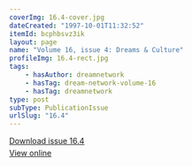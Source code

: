 ```yaml
---
coverImg: 16.4-cover.jpg
dateCreated: "1997-10-01T11:32:52"
itemId: bcphbsvz3ik
layout: page
name: "Volume 16, issue 4: Dreams & Culture"
profileImg: 16.4-rect.jpg
tags:
    - hasAuthor: dreamnetwork
    - hasTag: dream-network-volume-16
    - hasTag: dreamnetwork
type: post
subType: PublicationIssue
urlSlug: "16.4"
---
```


<p style="margin-block-end: 5px; margin-block-start: 5px;"><a href="../files/pdfs/Volume_16/16.4-Dream-Network-Vol-16-No-4.pdf" download="">Download issue 16.4</a></p><p style="margin-block-end: 5px; margin-block-start: 5px;"><a href="../files/pdfs/Volume_16/16.4-Dream-Network-Vol-16-No-4.pdf">View online</a></p>
